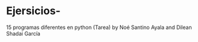 # Ejersicios-
15 programas diferentes en python (Tarea)
by Noé Santino Ayala and Dilean Shadai García
